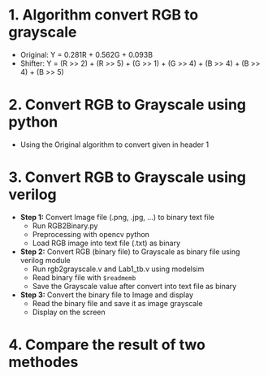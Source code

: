 # 1. Algorithm convert RGB to grayscale
* Original: Y = 0.281R + 0.562G + 0.093B
* Shifter:  Y = (R >> 2) + (R >> 5) + (G >> 1) + (G >> 4) + (B >> 4) + (B >> 4) + (B >> 5)
# 2. Convert RGB to Grayscale using python
* Using the Original algorithm to convert given in header 1
# 3. Convert RGB to Grayscale using verilog
* **Step 1:** Convert Image file (.png, .jpg, ...) to binary text file
     + Run RGB2Binary.py
     + Preprocessing with opencv python 
     + Load RGB image into text file (.txt) as binary
* **Step 2:** Convert RGB (binary file) to Grayscale as binary file using verilog module
     + Run rgb2grayscale.v and Lab1_tb.v using modelsim
     + Read binary file with ```$readmemb```
     + Save the Grayscale value after convert into text file as binary
* **Step 3:** Convert the binary file to Image and display
     + Read the binary file and save it as image grayscale
     + Display on the screen
# 4. Compare the result of two methodes
